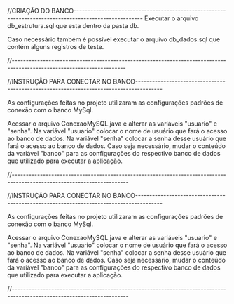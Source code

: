 //CRIAÇÃO DO BANCO------------------------------------------------------------------------------------------------------
Executar o arquivo db_estrutura.sql que esta dentro da pasta db.

Caso necessário também é possível executar o arquivo db_dados.sql que contém alguns registros de teste.

//----------------------------------------------------------------------------------------------------------------------


//INSTRUÇÃO PARA CONECTAR NO BANCO---------------------------------------------------------------------------------------

As configurações feitas no projeto utilizaram as configurações padrões de conexão com o banco MySql.

Acessar o arquivo ConexaoMySQL.java e alterar as variáveis "usuario" e "senha".
Na variável "usuario" colocar o nome de usuário que fará o acesso ao banco de dados.
Na variável "senha" colocar a senha desse usuário que fará o acesso ao banco de dados. 
Caso seja necessário, mudar o conteúdo da variável "banco" para as configurações do respectivo banco de dados que utilizado para executar a aplicação.

//-----------------------------------------------------------------------------------------------------------------------



//INSTRUÇÃO PARA CONECTAR NO BANCO---------------------------------------------------------------------------------------

As configurações feitas no projeto utilizaram as configurações padrões de conexão com o banco MySql.

Acessar o arquivo ConexaoMySQL.java e alterar as variáveis "usuario" e "senha".
Na variável "usuario" colocar o nome de usuário que fará o acesso ao banco de dados.
Na variável "senha" colocar a senha desse usuário que fará o acesso ao banco de dados. 
Caso seja necessário, mudar o conteúdo da variável "banco" para as configurações do respectivo banco de dados que utilizado para executar a aplicação.

//-----------------------------------------------------------------------------------------------------------------------
